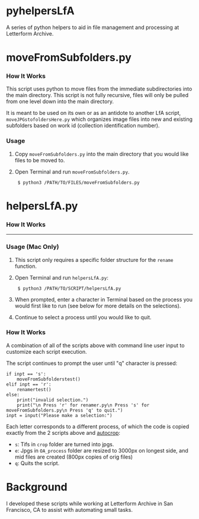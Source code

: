 # pyhelpersLfA
A series of python helpers to aid in file management and processing at Letterform Archive. 
 
# moveFromSubfolders.py

### How It Works
This script uses python to move files from the immediate subdirectories into the main directory. This script is not fully recursive, files will only be pulled from one level down into the main directory.  

It is meant to be used on its own or as an antidote to another LfA script, `moveJPGstofoldersHere.py` which organizes image files into new and existing subfolders based on work id (collection identification number). 

### Usage
1. Copy `moveFromSubfolders.py` into the main directory that you would like files to be moved to. 

2. Open Terminal and run `moveFromSubfolders.py`. 
      
        $ python3 /PATH/TO/FILES/moveFromSubfolders.py 

# helpersLfA.py

### How It Works
___________ 
 

### Usage (Mac Only) 

1. This script only requires a specific folder structure for the `rename` function. 

2. Open Terminal and run `helpersLfA.py`: 

        $ python3 /PATH/TO/SCRIPT/helpersLfA.py 

4. When prompted, enter a character in Terminal based on the process you would first like to run (see below for more details on the selections).  

5. Continue to select a process until you would like to quit. 

### How It Works
A combination of all of the scripts above with command line user input to customize each script execution. 

The script continues to prompt the user until "q" character is pressed: 

```  
if inpt == 's':
    moveFromSubfolderstest()
elif inpt == 'r':
    renamertest()
else:
    print("invalid selection.")
    print("\n Press 'r' for renamer.py\n Press 's' for moveFromSubfolders.py\n Press 'q' to quit.")
inpt = input("Please make a selection:")
```

Each letter corresponds to a different process, of which the code is copied exactly from the 2 scripts above and [autocrop](https://github.com/elliswmartin/autocropLfA/blob/85c9591d4c998e8d62e71494234da52d38808b6a/autocrop.sh): 

* `s`: Tifs in `crop` folder are turned into jpgs.
* `e`: Jpgs in `OA_process` folder are resized to 3000px on longest side, and mid files are created (800px copies of orig files)    
* `q`: Quits the script. 


# Background 
I developed these scripts while working at Letterform Archive in San Francisco, CA to assist with automating small tasks. 
